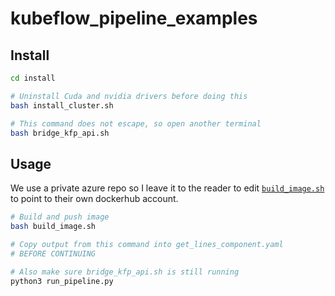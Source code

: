 # kubeflow_pipeline_examples

## Install 
```bash
cd install

# Uninstall Cuda and nvidia drivers before doing this
bash install_cluster.sh

# This command does not escape, so open another terminal
bash bridge_kfp_api.sh
```

## Usage
We use a private azure repo so I leave it to the reader to edit [`build_image.sh`](./build_image.sh) to point to their own dockerhub account.
```bash
# Build and push image
bash build_image.sh

# Copy output from this command into get_lines_component.yaml
# BEFORE CONTINUING

# Also make sure bridge_kfp_api.sh is still running
python3 run_pipeline.py
```